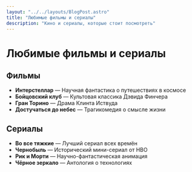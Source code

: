 ```yaml
---
layout: "../../layouts/BlogPost.astro"
title: "Любимые фильмы и сериалы"
description: "Кино и сериалы, которые стоит посмотреть"
---
```


# Любимые фильмы и сериалы

## Фильмы
- **Интерстеллар** — Научная фантастика о путешествиях в космосе
- **Бойцовский клуб** — Культовая классика Дэвида Финчера
- **Гран Торино** — Драма Клинта Иствуда
- **Достучаться до небес** — Трагикомедия о смысле жизни

## Сериалы
- **Во все тяжкие** — Лучший сериал всех времён
- **Чернобыль** — Исторический мини-сериал от HBO
- **Рик и Морти** — Научно-фантастическая анимация
- **Чёрное зеркало** — Антология о технологиях
